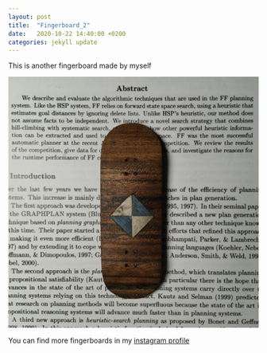 ```yaml
---
layout: post
title:  "Fingerboard_2"
date:   2020-10-22 14:40:00 +0200
categories: jekyll update
---
```

This is another fingerboard made by myself

![Fingerboard](/img/fb_2.jpg)

You can find more fingerboards in my [instagram profile]

[instagram profile]: https://www.instagram.com/ufofingerboards/